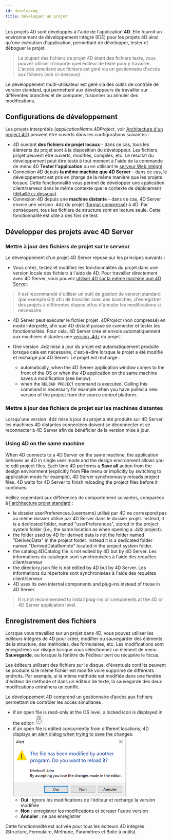 ```yaml
---
id: developing
title: Développer un projet
---
```



Les projets 4D sont développés à l'aide de l'application **4D**. Elle fournit un environnement de développement intégré (IDE) pour les projets 4D ainsi qu'une exécution d'application, permettant de développer, tester et déboguer le projet.

> La plupart des fichiers de projet 4D étant des fichiers texte, vous pouvez utiliser n'importe quel éditeur de texte pour y travailler. L'accès simultané aux fichiers est géré via un gestionnaire d'accès aux fichiers (voir ci-dessous).

Le développement multi-utilisateur est géré via des outils de contrôle de version standard, qui permettent aux développeurs de travailler sur différentes branches et de comparer, fusionner ou annuler des modifications.


## Configurations de développement

Les projets interprétés (*applicationName.4DProject*, voir [Architecture d'un project 4D](architecture.md)) peuvent être ouverts dans les configurations suivantes :

- 4D ouvrant **des fichiers de projet locaux** - dans ce cas, tous les éléments du projet sont à la disposition du développeur. Les fichiers projet peuvent être ouverts, modifiés, compilés, etc. Le résultat du développement peut être testé à tout moment à l'aide de la commande de menu 4D **Tester l'application** ou en utilisant le [serveur Web intégré](WebServer/webServerObject.md).
- Connexion 4D depuis **la même machine que 4D Server** - dans ce cas, le développement est pris en charge de la même manière que les projets locaux. Cette fonctionnalité vous permet de développer une application client/serveur dans le même contexte que le contexte de déploiement ([détaillé ci-dessous](#developing-projects-with-4d-server)).
- Connexion 4D depuis une **machine distante** - dans ce cas, 4D Server envoie une version .4dz du projet ([format compressé](Admin/building.md#build-compiled-structure)) à 4D. Par conséquent, tous les fichiers de structure sont en lecture seule. Cette fonctionnalité est utile à des fins de test.


## Développer des projets avec 4D Server

### Mettre à jour des fichiers de projet sur le serveur

Le développement d'un projet 4D Server repose sur les principes suivants :

- Vous créez, testez et modifiez les fonctionnalités du projet dans une version locale des fichiers à l'aide de 4D. Pour travailler directement avec 4D Server, vous pouvez [utiliser 4D sur la même machine que 4D Server](#using-4d-on-the-same-machine).

> Il est recommandé d'utiliser un outil de gestion de version standard (par exemple Git) afin de travailler avec des branches, d'enregistrer des projets à différentes étapes et/ou d'annuler les modifications si nécessaire.

- 4D Server peut exécuter le fichier projet *.4DProject* (non compressé) en mode interprété, afin que 4D distant puisse se connecter et tester les fonctionnalités. Pour cela, 4D Server crée et envoie automatiquement aux machines distantes une [version .4dz](Admin/building.md#build-compiled-structure) du projet.

- Une version .4dz mise à jour du projet est automatiquement produite lorsque cela est nécessaire, c'est-à-dire lorsque le projet a été modifié et rechargé par 4D Server. Le projet est rechargé :
    - automatically, when the 4D Server application window comes to the front of the OS or when the 4D application on the same machine saves a modification (see below).
    - when the `RELOAD PROJECT` command is executed. Calling this command is necessary for example when you have pulled a new version of the project from the source control platform.


### Mettre à jour des fichiers de projet sur les machines distantes

Lorsqu'une version .4dz mise à jour du projet a été produite sur 4D Server, les machines 4D distantes connectées doivent se déconnecter et se reconnecter à 4D Server afin de bénéficier de la version mise à jour.



### Using 4D on the same machine

When 4D connects to a 4D Server on the same machine, the application behaves as 4D in single user mode and the design environment allows you to edit project files. Each time 4D performs a **Save all** action from the design environment (explicitly from **File** menu or implicitly by switching to application mode for example), 4D Server synchronously reloads project files. 4D waits for 4D Server to finish reloading the project files before it continues.

Veillez cependant aux différences de comportement suivantes, comparées à [l'architecture projet standard](architecture.md) :

- le dossier userPreferences.{username} utilisé par 4D ne correspond pas au même dossier utilisé par 4D Server dans le dossier projet. Instead, it is a dedicated folder, named "userPreferences", stored in the project system folder (i.e., the same location as when opening a .4dz project).
- the folder used by 4D for derived data is not the folder named "DerivedData" in the project folder. Instead it is a dedicated folder named "DerivedDataRemote" located in the project system folder.
- the catalog.4DCatalog file is not edited by 4D but by 4D Server. Les informations du catalogue sont synchronisées à l'aide des requêtes client/serveur
- the directory.json file is not edited by 4D but by 4D Server. Les informations du répertoire sont synchronisées à l'aide des requêtes client/serveur
- 4D uses its own internal components and plug-ins instead of those in 4D Server.

> It is not recommended to install plug-ins or components at the 4D or 4D Server application level.


## Enregistrement des fichiers

Lorsque vous travaillez sur un projet dans 4D, vous pouvez utiliser les éditeurs intégrés de 4D pour créer, modifier ou sauvegarder des éléments de la structure, des méthodes, des formulaires, etc. Les modifications sont enregistrées sur disque lorsque vous sélectionnez un élément de menu **Sauvegarde**, ou lorsque la fenêtre de l'éditeur pert ou récupère le focus.

Les éditeurs utilisant des fichiers sur le disque, d'éventuels conflits peuvent se produire si le même fichier est modifié voire supprimé de différents endroits. Par exemple, si la même méthode est modifiée dans une fenêtre d'éditeur de méthode *et* dans un éditeur de texte, la sauvegarde des deux modifications entraînera un conflit.

Le développement 4D comprend un gestionnaire d’accès aux fichiers permettant de contrôler les accès simultanés :

- if an open file is read-only at the OS level, a locked icon is displayed in the editor: ![](assets/en/Project/lockicon.png)
- if an open file is edited concurrently from different locations, 4D displays an alert dialog when trying to save the changes:![](assets/en/Project/projectReload.png)
    - **Oui** : ignore les modifications de l'éditeur et recharge la version modifiée
    - **Non** : enregistrer les modifications et écraser l'autre version
    - **Annuler** : ne pas enregistrer

Cette fonctionnalité est activée pour tous les éditeurs 4D intégrés (Structure, Formulaire, Méthode, Paramètres et Boite à outils).
